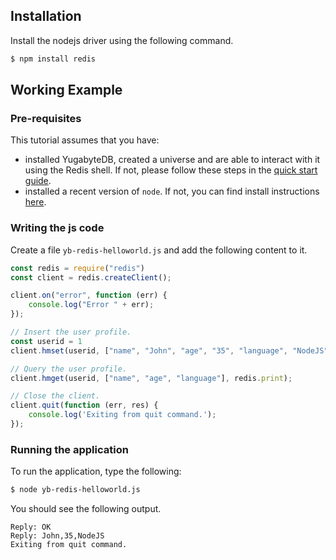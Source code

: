 ## Installation

Install the nodejs driver using the following command.

```sh
$ npm install redis
```

## Working Example

### Pre-requisites

This tutorial assumes that you have:

- installed YugabyteDB, created a universe and are able to interact with it using the Redis shell. If not, please follow these steps in the [quick start guide](../../../quick-start/test-redis/).
- installed a recent version of `node`. If not, you can find install instructions [here](https://nodejs.org/en/download/).


### Writing the js code

Create a file `yb-redis-helloworld.js` and add the following content to it.

```js
const redis = require("redis")
const client = redis.createClient();

client.on("error", function (err) {
    console.log("Error " + err);
});

// Insert the user profile.
const userid = 1
client.hmset(userid, ["name", "John", "age", "35", "language", "NodeJS"], redis.print);

// Query the user profile.
client.hmget(userid, ["name", "age", "language"], redis.print);

// Close the client.
client.quit(function (err, res) {
    console.log('Exiting from quit command.');
});
```

### Running the application

To run the application, type the following:

```sh
$ node yb-redis-helloworld.js
```

You should see the following output.

```
Reply: OK
Reply: John,35,NodeJS
Exiting from quit command.
```
